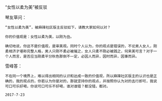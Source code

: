 “女性以柔为美”被反驳


琴友草问：

    “女性以柔为美”，被麻辣社区版主反驳如下，请教大家如何以对？

    你的价值观是：女性以柔为美，以刚为丑。

    确切地说，你这不是价值观，是审美观。同时个人认为，你的观点是错误的，不论男人女人，刚柔相济才堪称完整人格，男人只刚不柔必被摧之，女人只柔不刚必被践之，何来美可言？对于一个人而言，是否应当刚柔平分秋色那倒不一定，必因人而异，因时而异，因事而异。


雪峰答：

    不在同一个境界上，难以得出相同的认识和达成一致的价值观，所以麻辣社区版主的认识也是正确的，我的观点的，你若认为你是对的，那就坚持你的观点，并按照你认为对的去行即可，我说可口可乐好喝，你说可口可乐不好喝，谁对谁错？都没错，都对。

    2017-7-23



